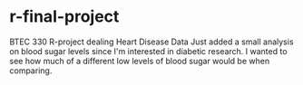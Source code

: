 # r-final-project
BTEC 330 R-project dealing Heart Disease Data
Just added a small analysis on blood sugar levels since I'm interested in diabetic research. I wanted to see how much of a different low levels of blood sugar would be when comparing. 
